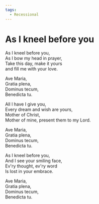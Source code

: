 ```yaml
---
tags:
  - Recessional
---
```



# As I kneel before you

As I kneel before you,  
As I bow my head in prayer,  
Take this day, make it yours  
and fill me with your love.  

Ave Maria,  
Gratia plena,  
Dominus tecum,  
Benedicta tu.  

All I have I give you,  
Every dream and wish are yours,  
Mother of Christ,  
Mother of mine, present them to my Lord.  

Ave Maria,  
Gratia plena,  
Dominus tecum,  
Benedicta tu.  

As I kneel before you,  
And I see your smiling face,  
Ev'ry thought, ev'ry word  
Is lost in your embrace.  

Ave Maria,  
Gratia plena,  
Dominus tecum,  
Benedicta tu.  